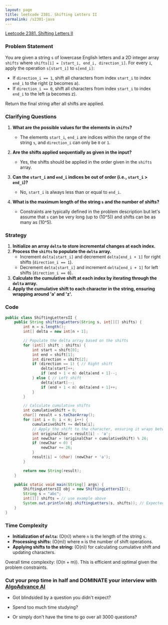```yaml
---
layout: page
title: leetcode 2381. Shifting Letters II
permalink: /s2381-java
---
```

[Leetcode 2381. Shifting Letters II](https://algoadvance.github.io/algoadvance/l2381)
### Problem Statement

You are given a string `s` of lowercase English letters and a 2D integer array `shifts` where `shifts[i] = [start_i, end_i, direction_i]`. For every `i`, apply the operation `s[start_i]` to `s[end_i]`:

- If `direction_i == 1`, shift all characters from index `start_i` to index `end_i` to the right (z becomes a).
- If `direction_i == 0`, shift all characters from index `start_i` to index `end_i` to the left (a becomes z).

Return the final string after all shifts are applied.

### Clarifying Questions

1. **What are the possible values for the elements in `shifts`?**
   - The elements `start_i`, `end_i` are indices within the range of the string `s`, and `direction_i` can only be `0` or `1`.

2. **Are the shifts applied sequentially as given in the input?**
   - Yes, the shifts should be applied in the order given in the `shifts` array.

3. **Can the `start_i` and `end_i` indices be out of order (i.e., `start_i` > `end_i`)?**
   - No, `start_i` is always less than or equal to `end_i`.

4. **What is the maximum length of the string `s` and the number of shifts?**
   - Constraints are typically defined in the problem description but let's assume that `s` can be very long (up to \(10^5\)) and shifts can be as many as \(10^5\).

### Strategy

1. **Initialize an array `delta` to store incremental changes at each index.**
2. **Process the `shifts` to populate the `delta` array.** 
   - Increment `delta[start_i]` and decrement `delta[end_i + 1]` for right shifts (`direction_i == 1`).
   - Decrement `delta[start_i]` and increment `delta[end_i + 1]` for left shifts (`direction_i == 0`).
3. **Calculate the cumulative shift at each index by iterating through the `delta` array.**
4. **Apply the cumulative shift to each character in the string, ensuring wrapping around 'a' and 'z'.**

### Code

```java
public class ShiftingLettersII {
    public String shiftingLetters(String s, int[][] shifts) {
        int n = s.length();
        int[] delta = new int[n + 1];

        // Populate the delta array based on the shifts
        for (int[] shift : shifts) {
            int start = shift[0];
            int end = shift[1];
            int direction = shift[2];
            if (direction == 1) { // Right shift
                delta[start]++;
                if (end + 1 < n) delta[end + 1]--;
            } else { // Left shift
                delta[start]--;
                if (end + 1 < n) delta[end + 1]++;
            }
        }

        // Calculate cumulative shifts
        int cumulativeShift = 0;
        char[] result = s.toCharArray();
        for (int i = 0; i < n; i++) {
            cumulativeShift += delta[i];
            // Apply the shift to the character, ensuring it wraps between 'a' and 'z'
            int originalChar = result[i] - 'a';
            int newChar = (originalChar + cumulativeShift) % 26;
            if (newChar < 0) {
                newChar += 26;
            }
            result[i] = (char) (newChar + 'a');
        }

        return new String(result);
    }

    public static void main(String[] args) {
        ShiftingLettersII obj = new ShiftingLettersII();
        String s = "abc";
        int[][] shifts = // use example above
        System.out.println(obj.shiftingLetters(s, shifts)); // Expected output: "ace"
    }
}
```

### Time Complexity

- **Initialization of `delta`:** \(O(n)\) where `n` is the length of the string `s`.
- **Processing shifts:** \(O(m)\) where `m` is the number of shift operations.
- **Applying shifts to the string:** \(O(n)\) for calculating cumulative shift and updating characters.

Overall time complexity: \(O(n + m)\). This is efficient and optimal given the problem constraints.


### Cut your prep time in half and DOMINATE your interview with [AlgoAdvance AI](https://algoAdvance.com)

- Got blindsided by a question you didn't expect?

- Spend too much time studying?

- Or simply don't have the time to go over all 3000 questions?


